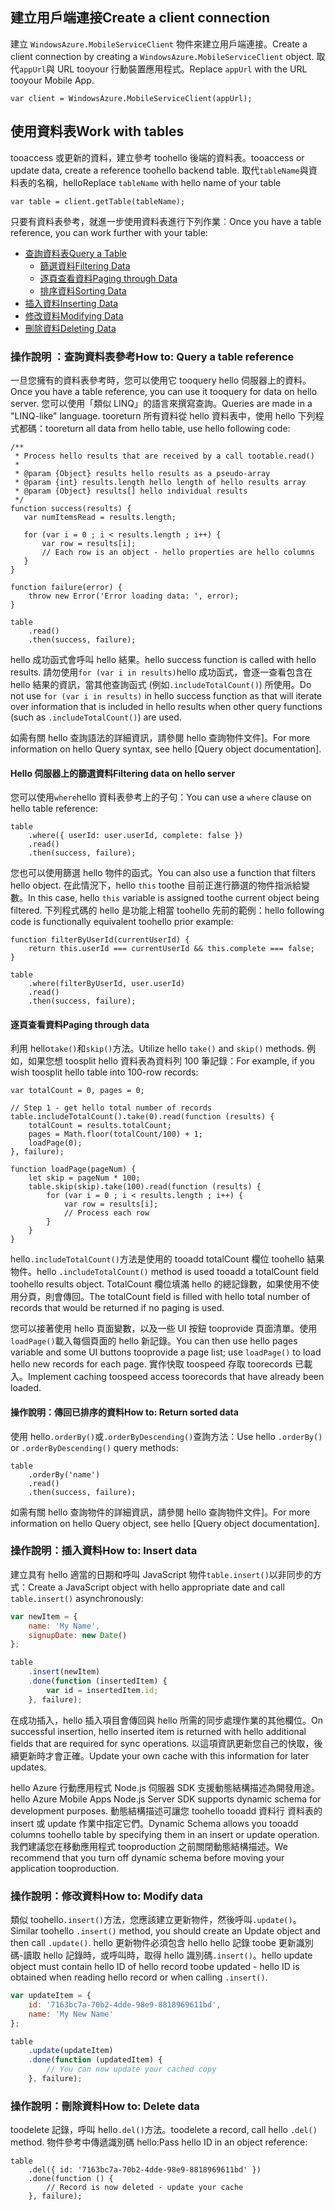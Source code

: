 ## <span data-ttu-id="54018-101"><a name="create-client"></a>建立用戶端連接</span><span class="sxs-lookup"><span data-stu-id="54018-101"><a name="create-client"></a>Create a client connection</span></span>
<span data-ttu-id="54018-102">建立 `WindowsAzure.MobileServiceClient` 物件來建立用戶端連接。</span><span class="sxs-lookup"><span data-stu-id="54018-102">Create a client connection by creating a `WindowsAzure.MobileServiceClient` object.</span></span>  <span data-ttu-id="54018-103">取代`appUrl`與 URL tooyour 行動裝置應用程式。</span><span class="sxs-lookup"><span data-stu-id="54018-103">Replace `appUrl` with the URL tooyour Mobile App.</span></span>

```
var client = WindowsAzure.MobileServiceClient(appUrl);
```

## <span data-ttu-id="54018-104"><a name="table-reference"></a>使用資料表</span><span class="sxs-lookup"><span data-stu-id="54018-104"><a name="table-reference"></a>Work with tables</span></span>
<span data-ttu-id="54018-105">tooaccess 或更新的資料，建立參考 toohello 後端的資料表。</span><span class="sxs-lookup"><span data-stu-id="54018-105">tooaccess or update data, create a reference toohello backend table.</span></span> <span data-ttu-id="54018-106">取代`tableName`與資料表的名稱，hello</span><span class="sxs-lookup"><span data-stu-id="54018-106">Replace `tableName` with hello name of your table</span></span>

```
var table = client.getTable(tableName);
```

<span data-ttu-id="54018-107">只要有資料表參考，就進一步使用資料表進行下列作業︰</span><span class="sxs-lookup"><span data-stu-id="54018-107">Once you have a table reference, you can work further with your table:</span></span>

* [<span data-ttu-id="54018-108">查詢資料表</span><span class="sxs-lookup"><span data-stu-id="54018-108">Query a Table</span></span>](#querying)
  * [<span data-ttu-id="54018-109">篩選資料</span><span class="sxs-lookup"><span data-stu-id="54018-109">Filtering Data</span></span>](#table-filter)
  * [<span data-ttu-id="54018-110">逐頁查看資料</span><span class="sxs-lookup"><span data-stu-id="54018-110">Paging through Data</span></span>](#table-paging)
  * [<span data-ttu-id="54018-111">排序資料</span><span class="sxs-lookup"><span data-stu-id="54018-111">Sorting Data</span></span>](#sorting-data)
* [<span data-ttu-id="54018-112">插入資料</span><span class="sxs-lookup"><span data-stu-id="54018-112">Inserting Data</span></span>](#inserting)
* [<span data-ttu-id="54018-113">修改資料</span><span class="sxs-lookup"><span data-stu-id="54018-113">Modifying Data</span></span>](#modifying)
* [<span data-ttu-id="54018-114">刪除資料</span><span class="sxs-lookup"><span data-stu-id="54018-114">Deleting Data</span></span>](#deleting)

### <span data-ttu-id="54018-115"><a name="querying"></a>操作說明 ：查詢資料表參考</span><span class="sxs-lookup"><span data-stu-id="54018-115"><a name="querying"></a>How to: Query a table reference</span></span>
<span data-ttu-id="54018-116">一旦您擁有的資料表參考時，您可以使用它 tooquery hello 伺服器上的資料。</span><span class="sxs-lookup"><span data-stu-id="54018-116">Once you have a table reference, you can use it tooquery for data on hello server.</span></span>  <span data-ttu-id="54018-117">您可以使用「類似 LINQ」的語言來撰寫查詢。</span><span class="sxs-lookup"><span data-stu-id="54018-117">Queries are made in a "LINQ-like" language.</span></span>
<span data-ttu-id="54018-118">tooreturn 所有資料從 hello 資料表中，使用 hello 下列程式都碼：</span><span class="sxs-lookup"><span data-stu-id="54018-118">tooreturn all data from hello table, use hello following code:</span></span>

```
/**
 * Process hello results that are received by a call tootable.read()
 *
 * @param {Object} results hello results as a pseudo-array
 * @param {int} results.length hello length of hello results array
 * @param {Object} results[] hello individual results
 */
function success(results) {
   var numItemsRead = results.length;

   for (var i = 0 ; i < results.length ; i++) {
       var row = results[i];
       // Each row is an object - hello properties are hello columns
   }
}

function failure(error) {
    throw new Error('Error loading data: ', error);
}

table
    .read()
    .then(success, failure);
```

<span data-ttu-id="54018-119">hello 成功函式會呼叫 hello 結果。</span><span class="sxs-lookup"><span data-stu-id="54018-119">hello success function is called with hello results.</span></span>  <span data-ttu-id="54018-120">請勿使用`for (var i in results)`hello 成功函式，會逐一查看包含在 hello 結果的資訊，當其他查詢函式 (例如`.includeTotalCount()`) 所使用。</span><span class="sxs-lookup"><span data-stu-id="54018-120">Do not use `for (var i in results)` in hello success function as that will iterate over information that is included in hello results when other query functions (such as `.includeTotalCount()`) are used.</span></span>

<span data-ttu-id="54018-121">如需有關 hello 查詢語法的詳細資訊，請參閱 hello 查詢物件文件]。</span><span class="sxs-lookup"><span data-stu-id="54018-121">For more information on hello Query syntax, see hello [Query object documentation].</span></span>

#### <span data-ttu-id="54018-122"><a name="table-filter"></a>Hello 伺服器上的篩選資料</span><span class="sxs-lookup"><span data-stu-id="54018-122"><a name="table-filter"></a>Filtering data on hello server</span></span>
<span data-ttu-id="54018-123">您可以使用`where`hello 資料表參考上的子句：</span><span class="sxs-lookup"><span data-stu-id="54018-123">You can use a `where` clause on hello table reference:</span></span>

```
table
    .where({ userId: user.userId, complete: false })
    .read()
    .then(success, failure);
```

<span data-ttu-id="54018-124">您也可以使用篩選 hello 物件的函式。</span><span class="sxs-lookup"><span data-stu-id="54018-124">You can also use a function that filters hello object.</span></span>  <span data-ttu-id="54018-125">在此情況下，hello `this` toothe 目前正進行篩選的物件指派給變數。</span><span class="sxs-lookup"><span data-stu-id="54018-125">In this case, hello `this` variable is assigned toothe current object being filtered.</span></span>  <span data-ttu-id="54018-126">下列程式碼的 hello 是功能上相當 toohello 先前的範例：</span><span class="sxs-lookup"><span data-stu-id="54018-126">hello following code is functionally equivalent toohello prior example:</span></span>

```
function filterByUserId(currentUserId) {
    return this.userId === currentUserId && this.complete === false;
}

table
    .where(filterByUserId, user.userId)
    .read()
    .then(success, failure);
```

#### <span data-ttu-id="54018-127"><a name="table-paging"></a>逐頁查看資料</span><span class="sxs-lookup"><span data-stu-id="54018-127"><a name="table-paging"></a>Paging through data</span></span>
<span data-ttu-id="54018-128">利用 hello`take()`和`skip()`方法。</span><span class="sxs-lookup"><span data-stu-id="54018-128">Utilize hello `take()` and `skip()` methods.</span></span>  <span data-ttu-id="54018-129">例如，如果您想 toosplit hello 資料表為資料列 100 筆記錄：</span><span class="sxs-lookup"><span data-stu-id="54018-129">For example, if you wish toosplit hello table into 100-row records:</span></span>

```
var totalCount = 0, pages = 0;

// Step 1 - get hello total number of records
table.includeTotalCount().take(0).read(function (results) {
    totalCount = results.totalCount;
    pages = Math.floor(totalCount/100) + 1;
    loadPage(0);
}, failure);

function loadPage(pageNum) {
    let skip = pageNum * 100;
    table.skip(skip).take(100).read(function (results) {
        for (var i = 0 ; i < results.length ; i++) {
            var row = results[i];
            // Process each row
        }
    }
}
```

<span data-ttu-id="54018-130">hello`.includeTotalCount()`方法是使用的 tooadd totalCount 欄位 toohello 結果物件。</span><span class="sxs-lookup"><span data-stu-id="54018-130">hello `.includeTotalCount()` method is used tooadd a totalCount field toohello results object.</span></span>  <span data-ttu-id="54018-131">TotalCount 欄位填滿 hello 的總記錄數，如果使用不使用分頁，則會傳回。</span><span class="sxs-lookup"><span data-stu-id="54018-131">The totalCount field is filled with hello total number of records that would be returned if no paging is used.</span></span>

<span data-ttu-id="54018-132">您可以接著使用 hello 頁面變數，以及一些 UI 按鈕 tooprovide 頁面清單。使用`loadPage()`載入每個頁面的 hello 新記錄。</span><span class="sxs-lookup"><span data-stu-id="54018-132">You can then use hello pages variable and some UI buttons tooprovide a page list; use `loadPage()` to load hello new records for each page.</span></span>  <span data-ttu-id="54018-133">實作快取 toospeed 存取 toorecords 已載入。</span><span class="sxs-lookup"><span data-stu-id="54018-133">Implement caching toospeed access toorecords that have already been loaded.</span></span>

#### <span data-ttu-id="54018-134"><a name="sorting-data"></a>操作說明：傳回已排序的資料</span><span class="sxs-lookup"><span data-stu-id="54018-134"><a name="sorting-data"></a>How to: Return sorted data</span></span>
<span data-ttu-id="54018-135">使用 hello`.orderBy()`或`.orderByDescending()`查詢方法：</span><span class="sxs-lookup"><span data-stu-id="54018-135">Use hello `.orderBy()` or `.orderByDescending()` query methods:</span></span>

```
table
    .orderBy('name')
    .read()
    .then(success, failure);
```

<span data-ttu-id="54018-136">如需有關 hello 查詢物件的詳細資訊，請參閱 hello 查詢物件文件]。</span><span class="sxs-lookup"><span data-stu-id="54018-136">For more information on hello Query object, see hello [Query object documentation].</span></span>

### <span data-ttu-id="54018-137"><a name="inserting"></a>操作說明：插入資料</span><span class="sxs-lookup"><span data-stu-id="54018-137"><a name="inserting"></a>How to: Insert data</span></span>
<span data-ttu-id="54018-138">建立具有 hello 適當的日期和呼叫 JavaScript 物件`table.insert()`以非同步的方式：</span><span class="sxs-lookup"><span data-stu-id="54018-138">Create a JavaScript object with hello appropriate date and call `table.insert()` asynchronously:</span></span>

```javascript
var newItem = {
    name: 'My Name',
    signupDate: new Date()
};

table
    .insert(newItem)
    .done(function (insertedItem) {
        var id = insertedItem.id;
    }, failure);
```

<span data-ttu-id="54018-139">在成功插入，hello 插入項目會傳回與 hello 所需的同步處理作業的其他欄位。</span><span class="sxs-lookup"><span data-stu-id="54018-139">On successful insertion, hello inserted item is returned with hello additional fields that are required for sync operations.</span></span>  <span data-ttu-id="54018-140">以這項資訊更新您自己的快取，後續更新時才會正確。</span><span class="sxs-lookup"><span data-stu-id="54018-140">Update your own cache with this information for later updates.</span></span>

<span data-ttu-id="54018-141">hello Azure 行動應用程式 Node.js 伺服器 SDK 支援動態結構描述為開發用途。</span><span class="sxs-lookup"><span data-stu-id="54018-141">hello Azure Mobile Apps Node.js Server SDK supports dynamic schema for development purposes.</span></span>  <span data-ttu-id="54018-142">動態結構描述可讓您 toohello tooadd 資料行 資料表的 insert 或 update 作業中指定它們。</span><span class="sxs-lookup"><span data-stu-id="54018-142">Dynamic Schema allows you tooadd columns toohello table by specifying them in an insert or update operation.</span></span>  <span data-ttu-id="54018-143">我們建議您在移動應用程式 tooproduction 之前關閉動態結構描述。</span><span class="sxs-lookup"><span data-stu-id="54018-143">We recommend that you turn off dynamic schema before moving your application tooproduction.</span></span>

### <span data-ttu-id="54018-144"><a name="modifying"></a>操作說明：修改資料</span><span class="sxs-lookup"><span data-stu-id="54018-144"><a name="modifying"></a>How to: Modify data</span></span>
<span data-ttu-id="54018-145">類似 toohello`.insert()`方法，您應該建立更新物件，然後呼叫`.update()`。</span><span class="sxs-lookup"><span data-stu-id="54018-145">Similar toohello `.insert()` method, you should create an Update object and then call `.update()`.</span></span>  <span data-ttu-id="54018-146">hello 更新物件必須包含 hello hello 記錄 toobe 更新識別碼-讀取 hello 記錄時，或呼叫時，取得 hello 識別碼`.insert()`。</span><span class="sxs-lookup"><span data-stu-id="54018-146">hello update object must contain hello ID of hello record toobe updated - hello ID is obtained when reading hello record or when calling `.insert()`.</span></span>

```javascript
var updateItem = {
    id: '7163bc7a-70b2-4dde-98e9-8818969611bd',
    name: 'My New Name'
};

table
    .update(updateItem)
    .done(function (updatedItem) {
        // You can now update your cached copy
    }, failure);
```

### <span data-ttu-id="54018-147"><a name="deleting"></a>操作說明：刪除資料</span><span class="sxs-lookup"><span data-stu-id="54018-147"><a name="deleting"></a>How to: Delete data</span></span>
<span data-ttu-id="54018-148">toodelete 記錄，呼叫 hello`.del()`方法。</span><span class="sxs-lookup"><span data-stu-id="54018-148">toodelete a record, call hello `.del()` method.</span></span>  <span data-ttu-id="54018-149">物件參考中傳遞識別碼 hello:</span><span class="sxs-lookup"><span data-stu-id="54018-149">Pass hello ID in an object reference:</span></span>

```
table
    .del({ id: '7163bc7a-70b2-4dde-98e9-8818969611bd' })
    .done(function () {
        // Record is now deleted - update your cache
    }, failure);
```
